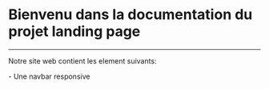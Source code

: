 <h1>Bienvenu dans la documentation du projet landing page </h1>
<hr>
<p>
Notre site web contient les element suivants: 
</p>
- Une navbar responsive